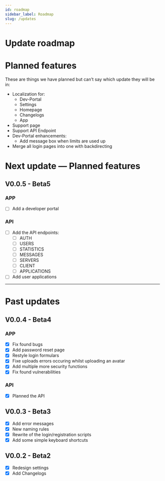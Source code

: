 ```yaml
---
id: roadmap
sidebar_label: Roadmap
slug: /updates
---
```



# Update roadmap

# Planned features

These are things we have planned but can’t say which update they will be in:

- Localization for:
    - Dev-Portal
    - Settings
    - Homepage
    - Changelogs
    - App
- Support page
- Support API Endpoint
- Dev-Portal enhancements:
    - Add message box when limits are used up
- Merge all login pages into one with backdirecting

# Next update — Planned features

## V0.0.5 - Beta5

### APP

- [ ]  Add a developer portal

### API

- [ ]  Add the API endpoints:
    - [ ]  AUTH
    - [ ]  USERS
    - [ ]  STATISTICS
    - [ ]  MESSAGES
    - [ ]  SERVERS
    - [ ]  CLIENT
    - [ ]  APPLICATIONS
- [ ]  Add user applications

---

# Past updates

## V0.0.4 - Beta4

### APP

- [x]  Fix found bugs
- [x]  Add password reset page
- [x]  Restyle login formulars
- [x]  Fixe uploads errors occuring whilst uploading an avatar
- [x]  Add multiple more security functions
- [x]  Fix found vulnerabilities

### API

- [x]  Planned the API

## V0.0.3 - Beta3

- [x]  Add error messages
- [x]  New naming rules
- [x]  Rewrite of the login/registration scripts
- [x]  Add some simple keyboard shortcuts

## V0.0.2 - Beta2

- [x]  Redesign settings
- [x]  Add Changelogs